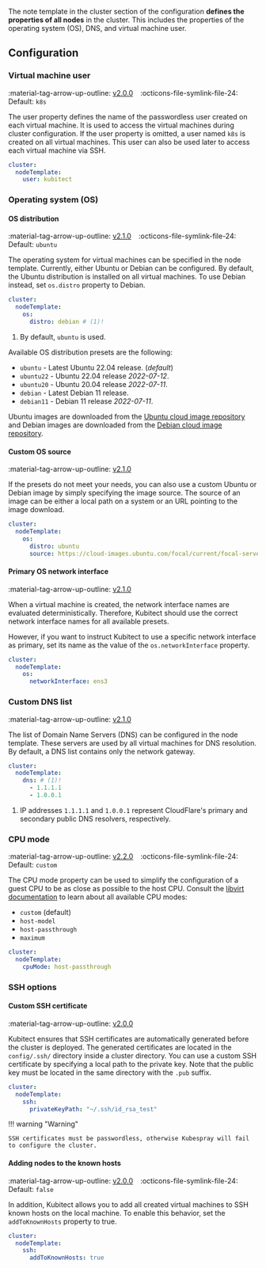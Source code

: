 [tag 2.0.0]: https://github.com/MusicDin/kubitect/releases/tag/v2.0.0
[tag 2.1.0]: https://github.com/MusicDin/kubitect/releases/tag/v2.1.0
[tag 2.2.0]: https://github.com/MusicDin/kubitect/releases/tag/v2.2.0

The note template in the cluster section of the configuration **defines the properties of all nodes** in the cluster.
This includes the properties of the operating system (OS), DNS, and virtual machine user.

## Configuration

### Virtual machine user

:material-tag-arrow-up-outline: [v2.0.0][tag 2.0.0]
&ensp;
:octicons-file-symlink-file-24: Default: `k8s`

The user property defines the name of the passwordless user created on each virtual machine.
It is used to access the virtual machines during cluster configuration.
If the user property is omitted, a user named `k8s` is created on all virtual machines.
This user can also be used later to access each virtual machine via SSH.

```yaml
cluster:
  nodeTemplate:
    user: kubitect
```

### Operating system (OS)

#### OS distribution

:material-tag-arrow-up-outline: [v2.1.0][tag 2.1.0]
&ensp;
:octicons-file-symlink-file-24: Default: `ubuntu`

The operating system for virtual machines can be specified in the node template.
Currently, either Ubuntu or Debian can be configured.
By default, the Ubuntu distribution is installed on all virtual machines.
To use Debian instead, set `os.distro` property to Debian.

```yaml
cluster:
  nodeTemplate:
    os:
      distro: debian # (1)!
```

1. By default, `ubuntu` is used.

Available OS distribution presets are the following:

+ `ubuntu` - Latest Ubuntu 22.04 release. (*default*)
+ `ubuntu22` - Ubuntu 22.04 release *2022-07-12*.
+ `ubuntu20` - Ubuntu 20.04 release *2022-07-11*.
+ `debian` - Latest Debian 11 release.
+ `debian11` - Debian 11 release *2022-07-11*.

Ubuntu images are downloaded from the [Ubuntu cloud image repository](https://cloud-images.ubuntu.com/) and Debian images are downloaded from the [Debian cloud image repository](https://cloud.debian.org/images/cloud/).

#### Custom OS source

:material-tag-arrow-up-outline: [v2.1.0][tag 2.1.0]

If the presets do not meet your needs, you can also use a custom Ubuntu or Debian image by simply specifying the image source.
The source of an image can be either a local path on a system or an URL pointing to the image download.

```yaml
cluster:
  nodeTemplate:
    os:
      distro: ubuntu
      source: https://cloud-images.ubuntu.com/focal/current/focal-server-cloudimg-amd64.img
```

#### Primary OS network interface

:material-tag-arrow-up-outline: [v2.1.0][tag 2.1.0]

When a virtual machine is created, the network interface names are evaluated deterministically.
Therefore, Kubitect should use the correct network interface names for all available presets.

However, if you want to instruct Kubitect to use a specific network interface as primary, set its name as the value of the `os.networkInterface` property.

```yaml
cluster:
  nodeTemplate:
    os:
      networkInterface: ens3
```

### Custom DNS list

:material-tag-arrow-up-outline: [v2.1.0][tag 2.1.0]

The list of Domain Name Servers (DNS) can be configured in the node template.
These servers are used by all virtual machines for DNS resolution.
By default, a DNS list contains only the network gateway.

```yaml
cluster:
  nodeTemplate:
    dns: # (1)!
      - 1.1.1.1
      - 1.0.0.1
```

1. IP addresses `1.1.1.1` and `1.0.0.1` represent CloudFlare's primary and secondary public DNS resolvers, respectively.

### CPU mode

:material-tag-arrow-up-outline: [v2.2.0][tag 2.2.0]
&ensp;
:octicons-file-symlink-file-24: Default: `custom`

The CPU mode property can be used to simplify the configuration of a guest CPU to be as close as possible to the host CPU.
Consult the [libvirt documentation](https://libvirt.org/formatdomain.html#cpu-model-and-topology) to learn about all available CPU modes:

+ `custom` (default)
+ `host-model`
+ `host-passthrough`
+ `maximum`


```yaml
cluster:
  nodeTemplate:
    cpuMode: host-passthrough
```

### SSH options

#### Custom SSH certificate

:material-tag-arrow-up-outline: [v2.0.0][tag 2.0.0]

Kubitect ensures that SSH certificates are automatically generated before the cluster is deployed.
The generated certificates are located in the `config/.ssh/` directory inside a cluster directory.
You can use a custom SSH certificate by specifying a local path to the private key.
Note that the public key must be located in the same directory with the `.pub` suffix.

```yaml
cluster:
  nodeTemplate:
    ssh:
      privateKeyPath: "~/.ssh/id_rsa_test"
```

!!! warning "Warning"

    SSH certificates must be passwordless, otherwise Kubespray will fail to configure the cluster.


#### Adding nodes to the known hosts

:material-tag-arrow-up-outline: [v2.0.0][tag 2.0.0]
&ensp;
:octicons-file-symlink-file-24: Default: `false`

In addition, Kubitect allows you to add all created virtual machines to SSH known hosts on the local machine.
To enable this behavior, set the `addToKnownHosts` property to true.

```yaml
cluster:
  nodeTemplate:
    ssh:
      addToKnownHosts: true
```
